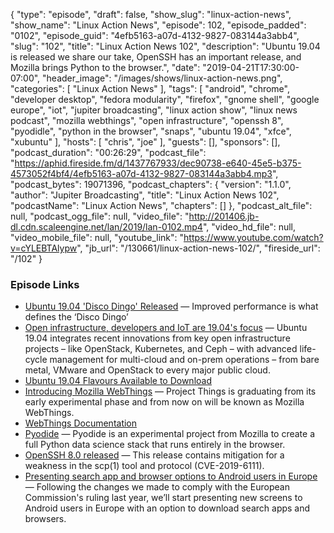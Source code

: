 {
  "type": "episode",
  "draft": false,
  "show_slug": "linux-action-news",
  "show_name": "Linux Action News",
  "episode": 102,
  "episode_padded": "0102",
  "episode_guid": "4efb5163-a07d-4132-9827-083144a3abb4",
  "slug": "102",
  "title": "Linux Action News 102",
  "description": "Ubuntu 19.04 is released we share our take, OpenSSH has an important release, and Mozilla brings Python to the browser.",
  "date": "2019-04-21T17:30:00-07:00",
  "header_image": "/images/shows/linux-action-news.png",
  "categories": [
    "Linux Action News"
  ],
  "tags": [
    "android",
    "chrome",
    "developer desktop",
    "fedora modularity",
    "firefox",
    "gnome shell",
    "google europe",
    "iot",
    "jupiter broadcasting",
    "linux action show",
    "linux news podcast",
    "mozilla webthings",
    "open infrastructure",
    "openssh 8",
    "pyodidle",
    "python in the browser",
    "snaps",
    "ubuntu 19.04",
    "xfce",
    "xubuntu"
  ],
  "hosts": [
    "chris",
    "joe"
  ],
  "guests": [],
  "sponsors": [],
  "podcast_duration": "00:26:29",
  "podcast_file": "https://aphid.fireside.fm/d/1437767933/dec90738-e640-45e5-b375-4573052f4bf4/4efb5163-a07d-4132-9827-083144a3abb4.mp3",
  "podcast_bytes": 19071396,
  "podcast_chapters": {
    "version": "1.1.0",
    "author": "Jupiter Broadcasting",
    "title": "Linux Action News 102",
    "podcastName": "Linux Action News",
    "chapters": []
  },
  "podcast_alt_file": null,
  "podcast_ogg_file": null,
  "video_file": "http://201406.jb-dl.cdn.scaleengine.net/lan/2019/lan-0102.mp4",
  "video_hd_file": null,
  "video_mobile_file": null,
  "youtube_link": "https://www.youtube.com/watch?v=cYLEBTAlypw",
  "jb_url": "/130661/linux-action-news-102/",
  "fireside_url": "/102"
}


### Episode Links

  * [Ubuntu 19.04 'Disco Dingo' Released](https://www.omgubuntu.co.uk/2018/11/ubuntu-19-04-release-features "Ubuntu 19.04 'Disco Dingo' Released") — Improved performance is what defines the ‘Disco Dingo’
  * [Open infrastructure, developers and IoT are 19.04's focus](https://blog.ubuntu.com/2019/04/18/open-infrastructure-developer-desktop-and-iot-are-the-focus-for-ubuntu-19-04 "Open infrastructure, developers and IoT are 19.04's focus") — Ubuntu 19.04 integrates recent innovations from key open infrastructure projects – like OpenStack, Kubernetes, and Ceph – with advanced life-cycle management for multi-cloud and on-prem operations – from bare metal, VMware and OpenStack to every major public cloud.
  * [Ubuntu 19.04 Flavours Available to Download](https://www.omgubuntu.co.uk/2019/04/ubuntu-19-04-flavours-whats-new "Ubuntu 19.04 Flavours Available to Download")
  * [Introducing Mozilla WebThings](https://hacks.mozilla.org/2019/04/introducing-mozilla-webthings/ "Introducing Mozilla WebThings") — Project Things is graduating from its early experimental phase and from now on will be known as Mozilla WebThings.
  * [WebThings Documentation](https://iot.mozilla.org/docs/ "WebThings Documentation")
  * [Pyodide](https://hacks.mozilla.org/2019/04/pyodide-bringing-the-scientific-python-stack-to-the-browser/ "Pyodide") — Pyodide is an experimental project from Mozilla to create a full Python data science stack that runs entirely in the browser.
  * [OpenSSH 8.0 released](https://lists.mindrot.org/pipermail/openssh-unix-announce/2019-April/000136.html "OpenSSH 8.0 released") — This release contains mitigation for a weakness in the scp(1) tool and protocol (CVE-2019-6111).
  * [Presenting search app and browser options to Android users in Europe](https://www.blog.google/around-the-globe/google-europe/presenting-search-app-and-browser-options-android-users-europe/ "Presenting search app and browser options to Android users in Europe") — Following the changes we made to comply with the European Commission's ruling last year, we’ll start presenting new screens to Android users in Europe with an option to download search apps and browsers. 


